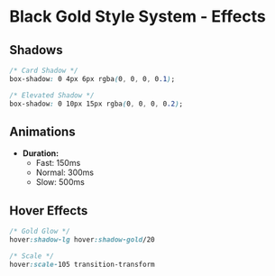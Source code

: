 # Black Gold Style System - Effects

## Shadows
```css
/* Card Shadow */
box-shadow: 0 4px 6px rgba(0, 0, 0, 0.1);

/* Elevated Shadow */
box-shadow: 0 10px 15px rgba(0, 0, 0, 0.2);
```

## Animations
- **Duration:**
  - Fast: 150ms
  - Normal: 300ms
  - Slow: 500ms

## Hover Effects
```css
/* Gold Glow */
hover:shadow-lg hover:shadow-gold/20

/* Scale */
hover:scale-105 transition-transform
```